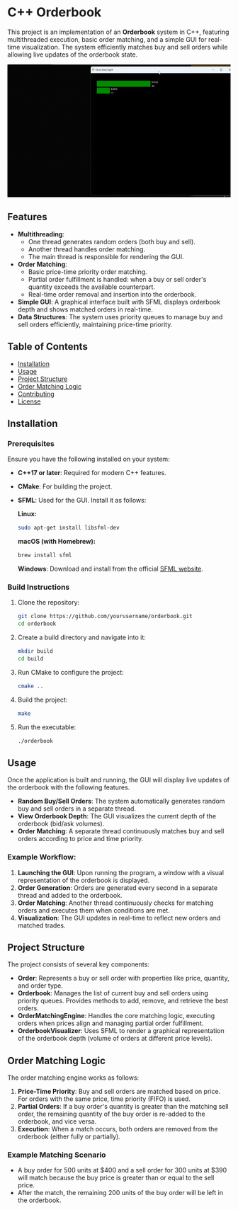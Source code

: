 # C++ Orderbook

This project is an implementation of an **Orderbook** system in C++, featuring multithreaded execution, basic order matching, and a simple GUI for real-time visualization. The system efficiently matches buy and sell orders while allowing live updates of the orderbook state.

<img src="./recording_cpp_orderbook.gif" alt="Order Book Demo" width="800" height= "300" />

## Features

- **Multithreading**: 
  - One thread generates random orders (both buy and sell).
  - Another thread handles order matching.
  - The main thread is responsible for rendering the GUI.
- **Order Matching**: 
  - Basic price-time priority order matching.
  - Partial order fulfillment is handled: when a buy or sell order's quantity exceeds the available counterpart.
  - Real-time order removal and insertion into the orderbook.
- **Simple GUI**: A graphical interface built with SFML displays orderbook depth and shows matched orders in real-time.
- **Data Structures**: The system uses priority queues to manage buy and sell orders efficiently, maintaining price-time priority.
  
## Table of Contents

- [Installation](#installation)
- [Usage](#usage)
- [Project Structure](#project-structure)
- [Order Matching Logic](#order-matching-logic)
- [Contributing](#contributing)
- [License](#license)

## Installation

### Prerequisites

Ensure you have the following installed on your system:

- **C++17 or later**: Required for modern C++ features.
- **CMake**: For building the project.
- **SFML**: Used for the GUI. Install it as follows:

    **Linux:**
    ```bash
    sudo apt-get install libsfml-dev
    ```

    **macOS (with Homebrew):**
    ```bash
    brew install sfml
    ```

    **Windows**: Download and install from the official [SFML website](https://www.sfml-dev.org/).

### Build Instructions

1. Clone the repository:
    ```bash
    git clone https://github.com/yourusername/orderbook.git
    cd orderbook
    ```

2. Create a build directory and navigate into it:
    ```bash
    mkdir build
    cd build
    ```

3. Run CMake to configure the project:
    ```bash
    cmake ..
    ```

4. Build the project:
    ```bash
    make
    ```

5. Run the executable:
    ```bash
    ./orderbook
    ```

## Usage

Once the application is built and running, the GUI will display live updates of the orderbook with the following features.

- **Random Buy/Sell Orders**: The system automatically generates random buy and sell orders in a separate thread.
- **View Orderbook Depth**: The GUI visualizes the current depth of the orderbook (bid/ask volumes).
- **Order Matching**: A separate thread continuously matches buy and sell orders according to price and time priority.

### Example Workflow:

1. **Launching the GUI**: Upon running the program, a window with a visual representation of the orderbook is displayed.
2. **Order Generation**: Orders are generated every second in a separate thread and added to the orderbook.
3. **Order Matching**: Another thread continuously checks for matching orders and executes them when conditions are met.
4. **Visualization**: The GUI updates in real-time to reflect new orders and matched trades.

## Project Structure

The project consists of several key components:

- **Order**: Represents a buy or sell order with properties like price, quantity, and order type.
- **Orderbook**: Manages the list of current buy and sell orders using priority queues. Provides methods to add, remove, and retrieve the best orders.
- **OrderMatchingEngine**: Handles the core matching logic, executing orders when prices align and managing partial order fulfillment.
- **OrderbookVisualizer**: Uses SFML to render a graphical representation of the orderbook depth (volume of orders at different price levels).

## Order Matching Logic

The order matching engine works as follows:

1. **Price-Time Priority**: Buy and sell orders are matched based on price. For orders with the same price, time priority (FIFO) is used.
2. **Partial Orders**: If a buy order's quantity is greater than the matching sell order, the remaining quantity of the buy order is re-added to the orderbook, and vice versa.
3. **Execution**: When a match occurs, both orders are removed from the orderbook (either fully or partially).

### Example Matching Scenario

- A buy order for 500 units at \$400 and a sell order for 300 units at \$390 will match because the buy price is greater than or equal to the sell price.
- After the match, the remaining 200 units of the buy order will be left in the orderbook.


